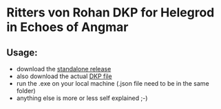 # Ritters von Rohan DKP for Helegrod in Echoes of Angmar

## Usage:
- download the [standalone release](https://github.com/MaSchm1983/lotroDKP/releases/download/v0.9.0-beta/lotroDKPsystem.exe)
- also download the actual [DKP file](https://github.com/MaSchm1983/lotroDKP/blob/main/lotro_dkp_backup.json)
- run the .exe on your local machine (.json file need to be in the same folder)
- anything else is more or less self explained ;-) 
